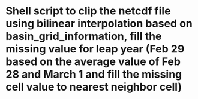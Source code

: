 # Shell script to clip the netcdf file using bilinear interpolation based on basin_grid_information, fill the missing value for leap year (Feb 29 based on the average value of Feb 28 and March 1 and fill the missing cell value to nearest neighbor cell)
